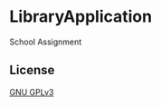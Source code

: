 # LibraryApplication
School Assignment 

## License
[GNU GPLv3](https://choosealicense.com/licenses/gpl-3.0/)
